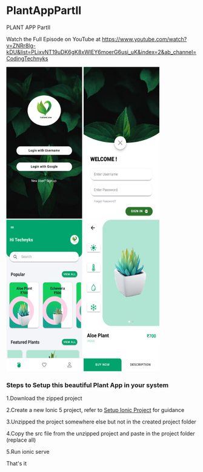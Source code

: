 # PlantAppPartII
PLANT APP PartII

Watch the Full Episode on YouTube at https://www.youtube.com/watch?v=ZNRr8lg-kDU&list=PLixvNT19uDK6gK8xWIEY6moerG6usi_uK&index=2&ab_channel=CodingTechnyks

<img src="https://github.com/Nykz/PlantAppPartII/blob/main/screen01.png" width="200" height="400" />
<img src="https://github.com/Nykz/PlantAppPartII/blob/main/screen02.png" width="200" height="400" />
<img src="https://github.com/Nykz/PlantAppPartII/blob/main/screen03.png" width="200" height="400" />
<img src="https://github.com/Nykz/PlantAppPartII/blob/main/screen04.png" width="200" height="400" />

### Steps to Setup this beautiful Plant App in your system

1.Download the zipped project

2.Create a new Ionic 5 project, refer to <a href="https://www.youtube.com/watch?v=hmB2PYraBZk&t=6s&ab_channel=CodingTechnyks">Setup Ionic Project</a> for guidance

3.Unzipped the project somewhere else but not in the created project folder

4.Copy the src file from the unzipped project and paste in the project folder (replace all)

5.Run ionic serve

That's it
